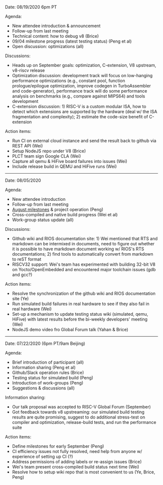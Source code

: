 Date: 08/19/2020 6pm PT

Agenda:
- New attendee introduction & announcement
- Follow-up from last meeting
- Technical content: how to debug v8 (Brice)
- 09/04 milestone progress (latest testing status) (Peng et al)
- Open discussion: optimizations (all)

Discussions:
- Heads up on September goals: optimization, C-extension, V8 upstream, v8-riscv release
- Optimization discussion: development track will focus on low-hanging performance optimizations (e.g., constant pool, function prologue/epilogue optimization, improve codegen in TurboAssembler and code-generator), performance track will do some performance analysis on benchmarks (e.g., compare against MIPS64) and tools development
- C-extension discussion: 1) RISC-V is a custom modular ISA, how to detect which extensions are supported by the hardware (deal w/ the ISA fragmentation and complexity); 2) estimate the code-size benefit of C-extension

Action items:
- Run CI on external cloud instance and send the result back to github via REST API (Wei)
- Setup NodeJS repo under V8 (Brice)
- PLCT team sign Google CLA (Wei)
- Capture all qemu & HiFive board failures into issues (Wei)
- Include release build in QEMU and HiFive runs (Wei)  

***

Date: 08/05/2020

Agenda:
- New attendee introduction
- Follow-up from last meeting
- [August milestones](https://github.com/v8-riscv/v8/wiki/Monthly-milestones) & project operation (Peng)
- Cross-compiled and native build progress (Wei et al)
- Work-group status update (all)

Discussions:
- Github wiki and RIOS documentation site: 1) Wei mentioned that RTS and markdown can be intermixed in documents, need to figure out whether 
it is possible to have markdown document working w/ RIOS's RTS documentations; 2) find tools to automatically convert from markdown to reST format
- RISCV32 support: Wei's team has experimented with building 32-bit V8 on Yocto/OpenEmbedded and encountered major toolchain issues (gdb and gcc?)

Action items:
- Resolve the synchronization of the github wiki and RIOS documentation site  (Ye)
- Run simulated build failures in real hardware to see if they also fail in real hardware (Wei)
- Set-up a mechanism to update testing status wiki (simulated, qemu, HiFive) with latest results before the bi-weekly developers' meeting (Wei) 
- NodeJS demo video fro Global Forum talk (Yahan & Brice)

--------------------------------------------
Date: 07/22/2020 (6pm PT/9am Beijing)

Agenda:
- Brief introduction of participant (all)
- Information sharing (Peng et al)
- Github/Slack operation rules (Brice)
- Testing status for simulated build (Peng)
- Introduction of work-groups (Peng)
- Suggestions & discussions (all)

Information sharing:
- Our talk proposal was accepted to RISC-V Global Forum (September)
- Got feedback towards v8 upstreaming: our simulated build testing results are quite promising, suggest to do additional stress-test on compiler and optimization, release-build tests, and run the performance suite  

Action items:
- Define milestones for early September (Peng)
- CI efficiency issues not fully resolved, need help from anyone w/ experience of setting up CI (?)
- Address permissions of adding labels or re-assign issues (Brice)
- Wei's team present cross-compiled build status next time (Wei)
- Resolve how to setup wiki repo that is most convenient to us (Ye, Brice, Peng)